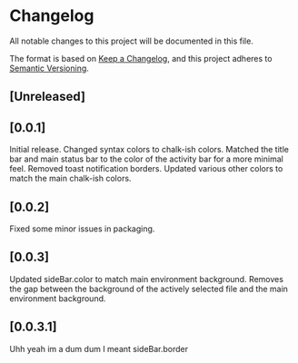 # Changelog
All notable changes to this project will be documented in this file.

The format is based on [Keep a Changelog](https://keepachangelog.com/en/1.0.0/),
and this project adheres to [Semantic Versioning](https://semver.org/spec/v2.0.0.html).

## [Unreleased]

## [0.0.1]
Initial release. 
Changed syntax colors to chalk-ish colors.
Matched the title bar and main status bar to the color of the activity bar for a more minimal feel.
Removed toast notification borders.
Updated various other colors to match the main chalk-ish colors.

## [0.0.2]
Fixed some minor issues in packaging.

## [0.0.3]
Updated sideBar.color to match main environment background. Removes the gap between the background of the actively selected file and the main environment background.

## [0.0.3.1]
Uhh yeah im a dum dum I meant sideBar.border